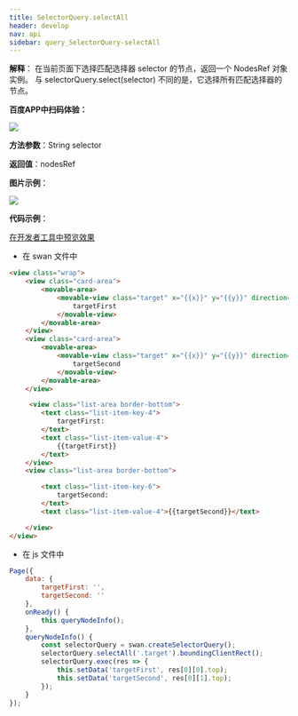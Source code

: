 ```yaml
---
title: SelectorQuery.selectAll
header: develop
nav: api
sidebar: query_SelectorQuery-selectAll
---
```

 
 

**解释**： 在当前页面下选择匹配选择器 selector 的节点，返回一个 NodesRef 对象实例。 与 selectorQuery.select(selector) 不同的是，它选择所有匹配选择器的节点。

**百度APP中扫码体验：**

<img src="https://b.bdstatic.com/miniapp/assets/images/doc_demo/fragment_selectAll.png" class="demo-qrcode-image" />

**方法参数**：String selector

**返回值**：nodesRef

**图片示例**：

<div class="m-doc-custom-examples">
    <div class="m-doc-custom-examples-correct">
        <img src="https://b.bdstatic.com/miniapp/images/selectorQuerySelectAll.gif">
    </div>
    <div class="m-doc-custom-examples-correct">
        <img src=" ">
    </div>
    <div class="m-doc-custom-examples-correct">
        <img src=" ">
    </div>     
</div>

**代码示例**：

<a href="swanide://fragment/ef40dd74ad85f57b7b43cdafb8bf4bd91574490603250" title="在开发者工具中预览效果" target="_self">在开发者工具中预览效果</a>

* 在 swan 文件中

```html
<view class="wrap">
    <view class="card-area">
        <movable-area>
            <movable-view class="target" x="{{x}}" y="{{y}}" direction="all" bindchange="queryNodeInfo">
                targetFirst
            </movable-view>
        </movable-area>
    </view>
    <view class="card-area">
        <movable-area>
            <movable-view class="target" x="{{x}}" y="{{y}}" direction="all" bindchange="queryNodeInfo">
                targetSecond
            </movable-view>
        </movable-area>
    </view>

     <view class="list-area border-bottom">
        <text class="list-item-key-4">
            targetFirst:
        </text>
        <text class="list-item-value-4">
            {{targetFirst}}
        </text>
    </view>
    <view class="list-area border-bottom">

        <text class="list-item-key-6">
            targetSecond:
        </text>
        <text class="list-item-value-4">{{targetSecond}}</text>

    </view>
</view>
```

* 在 js 文件中

```js
Page({
    data: { 
        targetFirst: '',
        targetSecond: ''
    },
    onReady() {
        this.queryNodeInfo();
    },
    queryNodeInfo() {
        const selectorQuery = swan.createSelectorQuery();
        selectorQuery.selectAll('.target').boundingClientRect();
        selectorQuery.exec(res => {
            this.setData('targetFirst', res[0][0].top);
            this.setData('targetSecond', res[0][1].top);
        });
    }
});
```